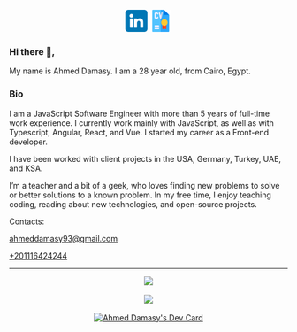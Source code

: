 <p align='center'>
  <a href="https://www.linkedin.com/in/ahmed-hussein-damasy/" target="_blank"><img height="40" src="https://github.com/Damasy/Damasy/blob/main/icons/linkedin.png"></a>
  <a href="/Ahmed-Damasy Full-stack Engineer 2022.pdf" target="_blank"><img height="40" src="https://github.com/Damasy/Damasy/blob/main/icons/cv.png"></a>
</p>

### Hi there 👋,

My name is Ahmed Damasy. I am a 28 year old, from Cairo, Egypt.

### Bio
I am a JavaScript Software Engineer with more than 5 years of full-time work experience. I currently work mainly with JavaScript, as well as with Typescript, Angular, React, and Vue. I started my career as a Front-end developer.

I have been worked with client projects in the USA, Germany, Turkey, UAE, and KSA.

I’m a teacher and a bit of a geek, who loves finding new problems to solve or better solutions to a known problem. In my free time, I enjoy teaching coding, reading about new technologies, and open-source projects.

Contacts:

<a href="mailto:ahmeddamasy93@gmail.com">ahmeddamasy93@gmail.com</a>

<a href="tel:00201116424244">+201116424244</a>


<hr>
<p align="center">
  <img src="https://github-readme-stats.vercel.app/api?username=damasy&show_icons=true&theme=radical">
</p>
<p align="center">
  <img src="https://github-readme-stats.vercel.app/api/top-langs/?username=damasy&show_icons=true&title_color=ffffff&icon_color=2A75CF&text_color=daf7dc&bg_color=191919">
</p>
<p align="center">
  <a href="https://app.daily.dev/ahmeddamasy"><img src="https://api.daily.dev/devcards/2d30f608774b4d7c95bbb2a13bb39b84.png?r=hb4" width="400" alt="Ahmed Damasy's Dev Card"></a>
</p>

<!--
**damasy/damasy** is a ✨ _special_ ✨ repository because its `README.md` (this file) appears on your GitHub profile.

Here are some ideas to get you started:

- 🔭 I’m currently working on ...
- 🌱 I’m currently learning ...
- 👯 I’m looking to collaborate on ...
- 🤔 I’m looking for help with ...
- 💬 Ask me about ...
- 📫 How to reach me: ...
- 😄 Pronouns: ...
- ⚡ Fun fact: ...
-->
